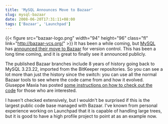```yaml
---
title: 'MySQL Announces Move to Bazaar'
slug: mysql-bazaar
date: 2008-06-20T17:31:11+08:00
tags: ['Bazaar', 'Launchpad']
---
```


{{< figure src="bazaar-logo.png" width="94" height="96" class="fl"
        link="http://bazaar-vcs.org/" >}}
It has been a while coming, but [MySQL](http://www.mysql.com/) has
[announced their move to
Bazaar](http://blogs.mysql.com/kaj/2008/06/19/version-control-thanks-bitkeeper-welcome-bazaar/)
for version control. This has been a long time coming, and it is
great to finally see it announced publicly.

The published Bazaar branches include 8 years of history going back to
MySQL 3.23.22, imported from the BitKeeper repositories. So you can see
a lot more than just the history since the switch: you can use all the
normal Bazaar tools to see where the code came from and how it evolved.
Giuseppe Maxia has posted [some instructions on how to check out the
code](http://datacharmer.blogspot.com/2008/06/from-bazaar-to-sandbox-in-5-moves.html)
for those who are interested.

I haven\'t checked extensively, but I wouldn\'t be surprised if this is
the largest public code base managed with Bazaar. I\'ve known from
personal experience working on Launchpad that it is capable of handling
large trees, but it is good to have a high profile project to point at
as an example now.

